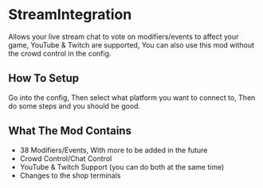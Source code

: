 # StreamIntegration
Allows your live stream chat to vote on modifiers/events to affect your game, YouTube &amp; Twitch are supported, You can also use this mod without the crowd control in the config.

## How To Setup
Go into the config, Then select what platform you want to connect to, Then do some steps and you should be good.

## What The Mod Contains
- 38 Modifiers/Events, With more to be added in the future
- Crowd Control/Chat Control
- YouTube &amp; Twitch Support (you can do both at the same time)
- Changes to the shop terminals
